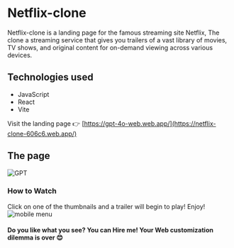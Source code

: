 # Netflix-clone
Netflix-clone is a landing page for the famous streaming site Netflix, The clone a streaming service that gives you trailers of a vast library of movies, TV shows, and original content for on-demand viewing across various devices.
## Technologies used
* JavaScript
* React
* Vite

Visit the landing page :point_right: [https://gpt-4o-web.web.app/](https://netflix-clone-606c6.web.app/)
## The page

![GPT](https://github.com/user-attachments/assets/4b575cf8-8a2b-4a7a-ab2a-8750bfdd4dea)


### How to Watch
Click on one of the thumbnails and a trailer will begin to play! Enjoy!
![mobile menu](https://github.com/user-attachments/assets/23b39ddc-d069-4c4e-89b2-d2e1c88efcb3)


#### Do you like what you see? You can Hire me! Your Web customization dilemma is over :blush:
